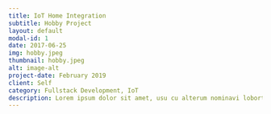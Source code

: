 ```yaml
---
title: IoT Home Integration
subtitle: Hobby Project
layout: default
modal-id: 1
date: 2017-06-25
img: hobby.jpeg
thumbnail: hobby.jpeg
alt: image-alt
project-date: February 2019
client: Self
category: Fullstack Development, IoT
description: Lorem ipsum dolor sit amet, usu cu alterum nominavi lobortis. At duo novum diceret. Tantas apeirian vix et, usu sanctus postulant inciderint ut, populo diceret necessitatibus in vim. Cu eum dicam feugiat noluisse.
---
```

